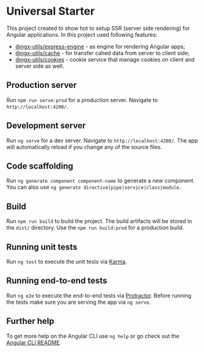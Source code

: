 # Universal Starter

This project created to show hot to setup SSR (server side rendering) for Angular applications.
In this project used following features:
- [@ngx-utils/express-engine](https://github.com/ngx-utils/express-engine) - as engine for rendering Angular apps;
- [@ngx-utils/cache](https://github.com/ngx-utils/cache) - for transfer cahed data from server to client side;
- [@ngx-utils/cookies](https://github.com/ngx-utils/cookies) - cookie service that manage cookies on client and server side as well.

## Production server

Run `npm run serve:prod` for a production server. Navigate to `http://localhost:4200/`.

## Development server

Run `ng serve` for a dev server. Navigate to `http://localhost:4200/`. The app will automatically reload if you change any of the source files.

## Code scaffolding

Run `ng generate component component-name` to generate a new component. You can also use `ng generate directive|pipe|service|class|module`.

## Build

Run `npm run build` to build the project. The build artifacts will be stored in the `dist/` directory. Use the `npm run build:prod` for a production build.

## Running unit tests

Run `ng test` to execute the unit tests via [Karma](https://karma-runner.github.io).

## Running end-to-end tests

Run `ng e2e` to execute the end-to-end tests via [Protractor](http://www.protractortest.org/).
Before running the tests make sure you are serving the app via `ng serve`.

## Further help

To get more help on the Angular CLI use `ng help` or go check out the [Angular CLI README](https://github.com/angular/angular-cli/blob/master/README.md).
